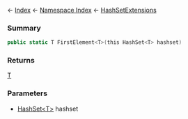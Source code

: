 ← [Index](Api-Index) ← [Namespace Index](Namespace-Index) ← [HashSetExtensions](System.Collections.Generic.HashSetExtensions)

### Summary

```csharp
public static T FirstElement<T>(this HashSet<T> hashset)
```

### Returns

[T]()

### Parameters

* [HashSet&lt;T&gt;](https://docs.microsoft.com/en-us/dotnet/api/System.Collections.Generic.HashSet-1?view=netframework-4.6) hashset
